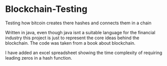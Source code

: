 # Blockchain-Testing
Testing how bitcoin creates there hashes and connects them in a chain

Written in java, even though java isnt a suitable language for the financial industry this project is just to represent the core ideas behind the blockchain.
The code was taken from a book about blockchain.

I have added an excel spreadsheet showing the time complexity of requiring leading zeros in a hash function.
